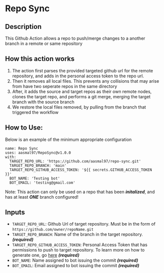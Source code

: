 # Repo Sync
## Description
This Github Action allows a repo to push/merge changes to a another branch in a remote or same repository

## How this action works
1. The action first parses the provided targeted github url for the remote repository, and adds in the personal access token to the repo url.
2. Then it removes all local files. This prevents any collisions that may arise from have two seperate repos in the same directory
3. After, it adds the source and target repos as their own remote nodes, clones the target repo, and performs a git merge, merging the target branch with the source branch
4. We restore the local files removed, by pulling from the branch that triggered the workflow
## How to Use:
Below is an example of the minimum appropriate configuration 
```
name: Repo Sync
uses: aasmal97/RepoSync@v1.0.0
with: 
  TARGET_REPO_URL: 'https://github.com/aasmal97/repo-sync.git'
  TARGET_REPO_BRANCH: 'main'
  TARGET_REPO_GITHUB_ACCESS_TOKEN: '${{ secrets.GITHUB_ACCESS_TOKEN }}'
  BOT_NAME: 'Testing bot'
  BOT_EMAIL: 'testing@gmail.com'
```
Note: This action can only be used on a repo that has been ***initalized***, and has at least ***ONE*** branch configured!
## Inputs
- `TARGET_REPO_URL`: Github Url of target repository. Must be in the form of `https://github.com/owner/repoName.git`
- `TARGET_REPO_BRANCH`: Name of the branch in the target repository. ***(required)***
- `TARGET_REPO_GITHUB_ACCESS_TOKEN`: Personal Access Token that has permissions to push to target repository. To learn more on how to generate one, go [here](https://docs.github.com/en/authentication/keeping-your-account-and-data-secure/managing-your-personal-access-tokens) ***(required)***
- `BOT_NAME`: Name assigned to bot issuing the commit ***(required)***
- `BOT_EMAIL`: Email assigned to bot issuing the commit ***(required)***
